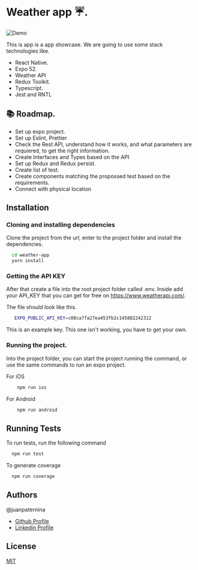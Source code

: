 # Weather app ☔️.

![Demo](assets/demo.gif)

This is app is a app showcase. We are going to use some stack technologies like.

- React Native.
- Expo 52.
- Weather API
- Redux Toolkit.
- Typescript.
- Jest and RNTL

## 📚 Roadmap.

- Set up expo project.
- Set up Eslint, Prettier
- Check the Rest API, understand how it works, and what parameters are requiered, to get the right information.
- Create Interfaces and Types based on the API
- Set up Redux and Redux persist.
- Create list of test.
- Create components matching the propossed test based on the requirements.
- Connect with physical location

## Installation

### Cloning and installing dependencies

Clone the project from the url, enter to the project folder and install the dependencies.

```bash
  cd weather-app
  yarn install
```

### Getting the API KEY

After that create a file into the root project folder called .env. Inside add your API_KEY that you can get for free on https://www.weatherapi.com/.

The file should look like this.

```bash
   EXPO_PUBLIC_API_KEY=c08ca7fa27ea453fb2c145802242312
```

This is an example key. This one isn't working, you have to get your own.

### Running the project.

Into the project folder, you can start the project running the command, or use the same commands to run an expo project.

For iOS

```bash
    npm run ios
```

For Android

```bash
    npm run android
```

## Running Tests

To run tests, run the following command

```bash
  npm run test
```

To generate coverage

```bash
  npm run coverage
```

## Authors

@juanpaternina

- [Github Profile](https://www.github.com/juanpaternina)
- [Linkedin Profile](https://www.linkedin.com/in/juanpaternina)

## License

[MIT](https://choosealicense.com/licenses/mit/)
